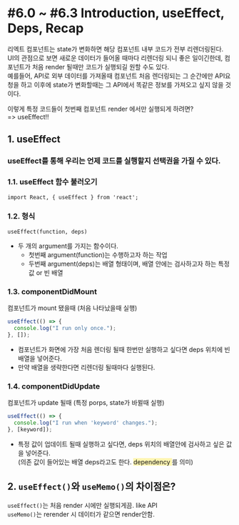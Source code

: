 # #6.0 ~ #6.3 Introduction, useEffect, Deps, Recap

리엑트 컴포넌트는 state가 변화하면 해당 컴포넌트 내부 코드가 전부 리렌더링된다.  
UI의 관점으로 보면 새로운 데이터가 들어올 때마다 리렌더링 되니 좋은 일이긴한데, 컴포넌트가 처음 render 될때만 코드가 실행되길 원할 수도 있다.  
예를들어, API로 외부 데이터를 가져올때 컴포넌트 처음 렌더링되는 그 순간에만 API요청을 하고
이후에 state가 변화할때는 그 API에서 똑같은 정보를 가져오고 싶지 않을 것이다.

이렇게 특정 코드들이 첫번째 컴포넌트 render 에서만 실행되게 하려면?  
=> useEffect‼

## 1. useEffect

### useEffect를 통해 우리는 언제 코드를 실행할지 선택권을 가질 수 있다.

### 1.1. useEffect 함수 불러오기

```
import React, { useEffect } from 'react';
```

### 1.2. 형식

`useEffect(function, deps)`

- 두 개의 argument를 가지는 함수이다.
  - 첫번째 argument(function)는 수행하고자 하는 작업
  - 두번째 argument(deps)는 배열 형태이며, 배열 안에는 검사하고자 하는 특정 값 or 빈 배열

### 1.3. componentDidMount

컴포넌트가 mount 됐을때 (처음 나타났을때 실행)

```javascript
useEffect(() => {
  console.log("I run only once.");
}, []);
```

- 컴포넌트가 화면에 가장 처음 렌더링 될때 한번만 실행하고 싶다면 deps 위치에 빈 배열을 넣어준다.
- 만약 배열을 생략한다면 리렌더링 될때마다 실행된다.

### 1.4. componentDidUpdate

컴포넌트가 update 될때 (특정 porps, state가 바뀔때 실행)

```javascript
useEffect(() => {
  console.log("I run when 'keyword' changes.");
}, [keyword]);
```

- 특정 값이 업데이트 될때 실행하고 싶다면, deps 위치의 배열안에 검사하고 싶은 값을 넣어준다.   
  (의존 값이 들어있는 배열 deps라고도 한다.
  <span style="background-color:#fff5b1"> dependency </span>
  를 의미)

## 2. `useEffect()`와 `useMemo()`의 차이점은?

`useEffect()`는 처음 render 시에만 실행되게끔. like API  
`useMemo()`는 rerender 시 데이터가 같으면 render안함.
